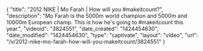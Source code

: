 {
    "title": "2012 NIKE | Mo Farah | How will you #makeitcount?",
    "description": "Mo Farah is the 5000m world champion and 5000m and 10000m European champ. This is how he's going to #makeitcount this year.",
    "videoid": "3824551",
    "date_created": "1424454630",
    "date_modified": "1424454630",
    "type": "captivate",
    "layout": "video",
    "url": "\/v\/2012-nike-mo-farah-how-will-you-makeitcount\/3824551"
}